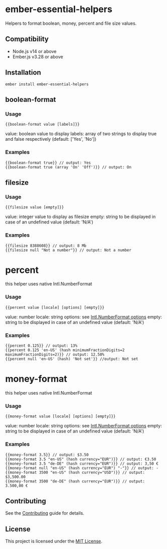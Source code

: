 # ember-essential-helpers

Helpers to format boolean, money, percent and file size values.

## Compatibility

* Node.js v14 or above
* Ember.js v3.28 or above

## Installation

```
ember install ember-essential-helpers
```

## boolean-format
### Usage
`{{boolean-format value [labels]}}`

  value: boolean value to display
  labels: array of two strings to display true and false respectively (default: ['Yes', 'No'])

### Examples
```
{{boolean-format true}} // output: Yes
{{boolean-format true (array 'On' 'Off')}} // output: On
```

## filesize
### Usage
`{{filesize value [empty]}}`

  value: integer value to display as filesize
  empty: string to be displayed in case of an undefined value (default: 'N/A')

### Examples
```
{{filesize 8388608}} // output: 8 Mb
{{filesize null "Not a number"}} // output: Not a number
```

# percent
this helper uses native Intl.NumberFormat
### Usage
`{{percent value [locale] [options] [empty]}}`

  value: number
  locale: string
  options: see [Intl.NumberFormat options](https://developer.mozilla.org/en-US/docs/Web/JavaScript/Reference/Global_Objects/Intl/NumberFormat/NumberFormat#options)
  empty: string to be displayed in case of an undefined value (default: 'N/A')

### Examples
```
{{percent 0.125}} // output: 13%
{{percent 0.125 'en-US' (hash minimumFractionDigits=2 maximumFractionDigits=2)}} // output: 12.50%
{{percent null 'en-US' (hash) 'Not set'}} //output: Not set
```

# money-format
this helper uses native Intl.NumberFormat
### Usage
`{{money-format value [locale] [options] [empty]}}`

  value: number
  locale: string
  options: see [Intl.NumberFormat options](https://developer.mozilla.org/en-US/docs/Web/JavaScript/Reference/Global_Objects/Intl/NumberFormat/NumberFormat#options)
  empty: string to be displayed in case of an undefined value (default: 'N/A')

### Examples
```
{{money-format 3.5}} // output: $3.50
{{money-format 3.5 "en-US" (hash currency="EUR")}} // output: €3.50
{{money-format 3.5 "de-DE" (hash currency="EUR")}} // output: 3,50 €
{{money-format null "en-US" (hash currency="EUR") "-"}} // output: -
{{money-format 3500 "en-US" (hash currency="USD")}} // output: $3,500.00
{{money-format 3500 "de-DE" (hash currency="EUR")}} // output: 3.500,00 €
```

## Contributing

See the [Contributing](CONTRIBUTING.md) guide for details.


## License

This project is licensed under the [MIT License](LICENSE.md).
